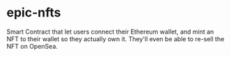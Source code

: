 # epic-nfts
 Smart Contract that let users connect their Ethereum wallet, and mint an NFT to their wallet so they actually own it. They'll even be able to re-sell the NFT on OpenSea.
